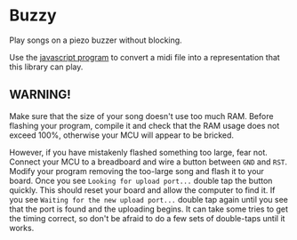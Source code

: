 # Buzzy

Play songs on a piezo buzzer without blocking.

Use the [javascript program](./js/index.js) to convert a midi file into a representation that this library can play.

## **WARNING!**

Make sure that the size of your song doesn't use too much RAM. Before flashing your program, compile it and check that the RAM usage does not exceed 100%, otherwise your MCU will appear to be bricked.

However, if you have mistakenly flashed something too large, fear not. Connect your MCU to a breadboard and wire a button between `GND` and `RST`. Modify your program removing the too-large song and flash it to your board. Once you see `Looking for upload port...` double tap the button quickly. This should reset your board and allow the computer to find it. If you see `Waiting for the new upload port...` double tap again until you see that the port is found and the uploading begins. It can take some tries to get the timing correct, so don't be afraid to do a few sets of double-taps until it works.
